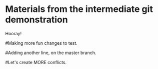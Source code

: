 # Materials from the intermediate git demonstration

Hooray!

#Making more fun changes to test.

#Adding another line, on the master branch.

#Let's create MORE conflicts.